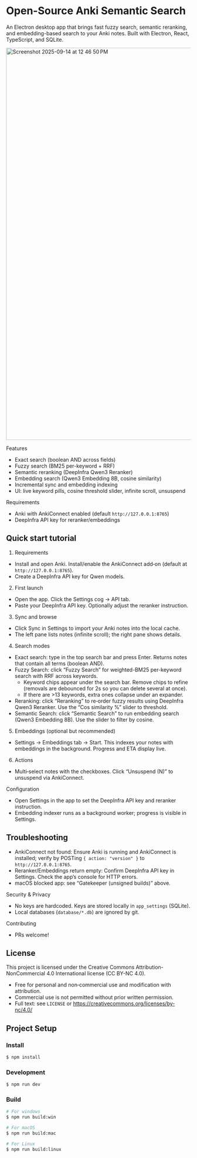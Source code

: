 # Open-Source Anki Semantic Search

An Electron desktop app that brings fast fuzzy search, semantic reranking, and embedding-based search to your Anki notes. Built with Electron, React, TypeScript, and SQLite.

<img width="1710" height="1068" alt="Screenshot 2025-09-14 at 12 46 50 PM" src="https://github.com/user-attachments/assets/73bee340-2ed6-435c-876f-d3ef3d2c8f38" />

Features
- Exact search (boolean AND across fields)
- Fuzzy search (BM25 per-keyword + RRF)
- Semantic reranking (DeepInfra Qwen3 Reranker)
- Embedding search (Qwen3 Embedding 8B, cosine similarity)
- Incremental sync and embedding indexing
- UI: live keyword pills, cosine threshold slider, infinite scroll, unsuspend

Requirements
- Anki with AnkiConnect enabled (default `http://127.0.0.1:8765`)
- DeepInfra API key for reranker/embeddings

## Quick start tutorial

1) Requirements
- Install and open Anki. Install/enable the AnkiConnect add‑on (default at `http://127.0.0.1:8765`).
- Create a DeepInfra API key for Qwen models.

2) First launch
- Open the app. Click the Settings cog → API tab.
- Paste your DeepInfra API key. Optionally adjust the reranker instruction.

3) Sync and browse
- Click Sync in Settings to import your Anki notes into the local cache.
- The left pane lists notes (infinite scroll); the right pane shows details.

4) Search modes
- Exact search: type in the top search bar and press Enter. Returns notes that contain all terms (boolean AND).
- Fuzzy Search: click “Fuzzy Search” for weighted-BM25 per-keyword search with RRF across keywords.
  - Keyword chips appear under the search bar. Remove chips to refine (removals are debounced for 2s so you can delete several at once).
  - If there are >13 keywords, extra ones collapse under an expander.
- Reranking: click “Reranking” to re‑order fuzzy results using DeepInfra Qwen3 Reranker. Use the “Cos similarity %” slider to threshold.
- Semantic Search: click “Semantic Search” to run embedding search (Qwen3 Embedding 8B). Use the slider to filter by cosine.

5) Embeddings (optional but recommended)
- Settings → Embeddings tab → Start. This indexes your notes with embeddings in the background. Progress and ETA display live.

6) Actions
- Multi‑select notes with the checkboxes. Click “Unsuspend (N)” to unsuspend via AnkiConnect.

Configuration
- Open Settings in the app to set the DeepInfra API key and reranker instruction.
- Embedding indexer runs as a background worker; progress is visible in Settings.

## Troubleshooting
- AnkiConnect not found: Ensure Anki is running and AnkiConnect is installed; verify by POSTing `{ action: "version" }` to `http://127.0.0.1:8765`.
- Reranker/Embeddings return empty: Confirm DeepInfra API key in Settings. Check the app’s console for HTTP errors.
- macOS blocked app: see “Gatekeeper (unsigned builds)” above.

Security & Privacy
- No keys are hardcoded. Keys are stored locally in `app_settings` (SQLite).
- Local databases (`database/*.db`) are ignored by git.

Contributing
- PRs welcome!

## License

This project is licensed under the Creative Commons Attribution-NonCommercial 4.0 International license (CC BY-NC 4.0).

- Free for personal and non‑commercial use and modification with attribution.
- Commercial use is not permitted without prior written permission.
- Full text: see `LICENSE` or https://creativecommons.org/licenses/by-nc/4.0/

## Project Setup

### Install

```bash
$ npm install
```

### Development

```bash
$ npm run dev
```

### Build

```bash
# For windows
$ npm run build:win

# For macOS
$ npm run build:mac

# For Linux
$ npm run build:linux
```

